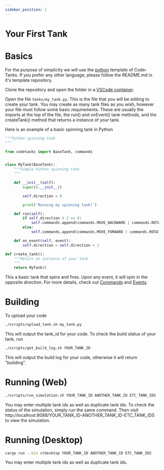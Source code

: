 ```yaml
---
sidebar_position: 1
---
```


# Your First Tank

# Basics
For the purpose of simplicity we will use the [python](https://github.com/code-tanks/python-template) template of Code-Tanks. If you prefer any other language, please follow the README.md in it's template repository.

Clone the repository and open the folder in a [VSCode container](https://code.visualstudio.com/docs/devcontainers/containers#_quick-start-open-an-existing-folder-in-a-container).

Open the file `tanks/my_tank.py`. This is the file that you will be editing to create your tank. You may create as many tank files as you wish, however your file must follow some basic requirements. These are usually the imports at the top of the file, the run() and onEvent() tank methods, and the createTank() method that returns a instance of your tank.

Here is an example of a basic spinning tank in Python
```py title="spin_bot.py"
"""Python spinning tank
"""

from codetanks import BaseTank, commands


class MyTank(BaseTank):
    """Simple Python spinning tank
    """

    def __init__(self):
        super().__init__()

        self.direction = 0

        print('Running my spinning tank!')

    def run(self):
        if self.direction % 2 == 0:
            self.commands.append(commands.MOVE_BACKWARD | commands.ROTATE_TANK_COUNTER_CLOCKWISE | commands.FIRE)
        else:
            self.commands.append(commands.MOVE_FORWARD | commands.ROTATE_TANK_CLOCKWISE | commands.FIRE)

    def on_event(self, event):
        self.direction = self.direction + 1

def create_tank():
    """Return an instance of your tank
    """
    return MyTank()
```

This a basic tank that spins and fires. Upon any event, it will spin in the opposite direction. For more details, check out [Commands](https://github.com/code-tanks/code-tanks/wiki/Commands) and [Events](https://github.com/code-tanks/code-tanks/wiki/Events).

# Building

To upload your code
```bash
./scripts/upload_tank.sh my_tank.py
```
This will output the tank_id for your code. To check the build status of your tank, run
```bash
./scripts/get_build_log.sh YOUR_TANK_ID
```
This will output the build log for your code, otherwise it will return "building".

# Running (Web)
```bash
./scripts/run_simulation.sh YOUR_TANK_ID ANOTHER_TANK_ID ETC_TANK_IDS
```
You may enter multiple tank ids as well as duplicate tank ids. To check the status of the simulation, simply run the same command.
Then visit http://localhost:8088/YOUR_TANK_ID-ANOTHER_TANK_ID-ETC_TANK_IDS to view the simulation.

# Running (Desktop)
```bash
cargo run --bin ctdesktop YOUR_TANK_ID ANOTHER_TANK_ID ETC_TANK_IDS
```
You may enter multiple tank ids as well as duplicate tank ids.
